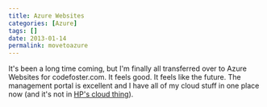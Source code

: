 ```yaml
---
title: Azure Websites
categories: [Azure]
tags: []
date: 2013-01-14
permalink: movetoazure
---
```


It&#39;s been a long time coming, but I&#39;m finally all transferred over to Azure Websites for codefoster.com. It feels good. It feels like the future. The management portal is excellent and I have all of my cloud stuff in one place now (and it&#39;s not in [HP&#39;s cloud thing](http://www.youtube.com/watch?v=Tc_J3_SQp6M)).